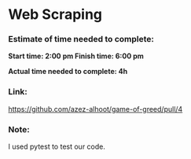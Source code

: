 # Web Scraping

### Estimate of time needed to complete:
    
**Start time: 2:00 pm Finish time: 6:00 pm**

**Actual time needed to complete: 4h**

### Link:

https://github.com/azez-alhoot/game-of-greed/pull/4

### Note:

I used pytest to test our code.


